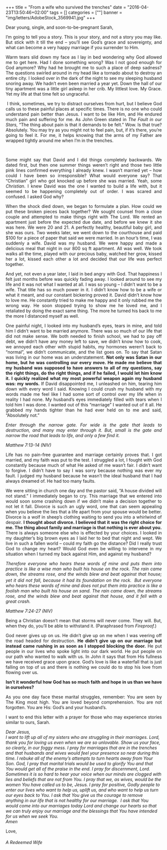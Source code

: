 +++
title = "From a wife who survived the trenches"
date = "2016-04-23T13:50:46+02:00"
tags = []
categories = [""]
banner = "img/letters/AdobeStock_3569941.jpg"
+++

<div class="mk-single-content clearfix" itemprop="mainEntityOfPage">
	<div>
<div id="yui_3_16_0_1_1449254882024_2428" class="">
<p style="text-align: justify">Dear young, single, and soon-to-be-pregnant Sarah,</p>
<p style="text-align: justify">I’m going to tell you a story. This is your story, and not a story you may like. But stick with it till the end – you’ll see God’s grace and sovereignty, and what can become a very happy marriage if you surrender to Him.</p>
<p style="text-align: justify"><span id="more-167"></span></p>
<p style="text-align: justify"><span id="yui_3_16_0_1_1449254882024_2430" class="">Warm tears slid down my face as I lay in bed wondering why God allowed me to get here. Had I done something wrong? Was I not good enough for God anymore? Why had he brought me to such a place of deep sadness? The questions swirled around in my head like a tornado about to destroy an entire city. I looked over in the dark of the night to see my sleeping husband snoring away. We hadn’t even been married a year yet. Down the hall of our tiny apartment was a little girl asleep in her crib. My littlest love. My Grace. Yet my life at that time felt so ungraceful.</span></p>
</div>
<p id="yui_3_16_0_1_1449254882024_2434" style="text-align: justify"><span id="yui_3_16_0_1_1449254882024_2436" class="">&nbsp;I think, sometimes, we try to distract ourselves from hurt, but I believe God calls us to these painful places at specific times. There is no one who could understand pain better than Jesus. I want to be like Him, and He endured much pain and suffering for me. As John Green stated in&nbsp;<i id="yui_3_16_0_1_1449254882024_2438" class="">The Fault in our Stars,&nbsp;</i>“The thing about pain is that it demands to be felt.” Wow. Is that true? Absolutely. You may try as you might not to feel pain, but, if it’s there, you’re going to feel it. For me, it helps knowing that the arms of my Father are wrapped tightly around me when I’m in the trenches.</span></p>
<p id="yui_3_16_0_1_1449254882024_2434" style="text-align: justify"><span class="">&nbsp;</span></p>
<p id="yui_3_16_0_1_1449254882024_2442" style="text-align: justify"><span id="yui_3_16_0_1_1449254882024_2444" class="">Some might say that David and I did things completely backwards. We dated first, but then one summer things weren’t right and those two little pink lines confirmed everything I already knew. I wasn’t married yet – how could I have been so irresponsible? What would everyone say? That “Christian” girl who got knocked up before she was married. Yeah, some <em>Christian</em>. I knew David was the one I wanted to build a life with, but it seemed to be happening completely out of order. I was scared and confused. I asked God why? </span></p>
<p style="text-align: justify"><span id="yui_3_16_0_1_1449254882024_2444" class="">When the shock died down, we began to formulate a plan. How could we put these broken pieces back together? We sought counsel from a close couple and attempted to make things right with The Lord. We rented an apartment just before the expected due date, and before we knew it she was here. We were 20 and 21. A perfectly healthy, beautiful baby girl, and she was ours. Two weeks later, we went down to the courthouse and paid $100 for a piece of paper that said we were married. In an hour’s time, I was suddenly a wife. David was my husband. We were happy and made a delicious meal that night in our 800 sq ft apartment. All was well. We took walks all the time, played with our precious baby, watched her grow, kissed her a lot, kissed each other a lot and decided that our life was perfect together.&nbsp;</span></p>
<p id="yui_3_16_0_1_1449254882024_2448" style="text-align: justify"><span id="yui_3_16_0_1_1449254882024_2450" class="">And yet, not even a year later, I laid in bed angry with God. That happiness I felt just months before was quickly fading away. I looked around to see my life and it was not what I wanted at all. I was so young – I didn’t want to be a wife. That title has so much power in it. I didn’t know how to be a wife or what it meant, and our constant bickering proved it. David didn’t know how to love me. He constantly tried to make me happy and it only rubbed me the wrong way. He soon stopped trying to show me he loved me, and I retaliated by doing the exact same thing. The more he turned his back to me the more I distanced myself as well.&nbsp;</span></p>
<p id="yui_3_16_0_1_1449254882024_2454" style="text-align: justify"><span id="yui_3_16_0_1_1449254882024_2456" class="">One painful night, I looked into my husband’s eyes, tears in mine, and told him I didn’t want to be married anymore. There was so much of our life that did not make sense. We both needed to finish school, we had to pay off debt, we didn’t have any money left to save, we didn’t know how to cook, we annoyed each other with stupid habits, my hormones weren’t back to “normal”, we didn’t communicate, and the list goes on. To say that Satan was living in our home was an understatement. <strong>Not only was Satan in our home, but he was controlling our every move. He made me believe that my husband was supposed to have answers to all of my questions, say the right things, do the right things, and if he failed, I would let him know it. I quickly realized what my most powerful weapon again my husband was: my words.</strong> If David disappointed me, I unleashed on him, tearing him down with every word I said. Knowing I could crush my husband with my words made me feel like I had some sort of control over my life when in reality I had none. My husband’s eyes immediately filled with tears when I told him I was done. I wanted out of this “marriage” I wanted out of it all. He grabbed my hands tighter than he had ever held on to me and said, “Absolutely not.”</span></p>
<p id="yui_3_16_0_1_1449254882024_2454" style="text-align: justify"><i id="yui_3_16_0_1_1449254882024_2462" class=""><span id="yui_3_16_0_1_1449254882024_2464" class="">Enter through the narrow gate. For wide is the gate that leads to destruction, and many may enter through it. But, small is the gate and narrow the road that leads to life, and only a few find it.</span></i></p>
<p style="text-align: justify"><i id="yui_3_16_0_1_1449254882024_2462" class=""><span id="yui_3_16_0_1_1449254882024_2464" class="">Matthew 7:13-14 (NIV)</span></i></p>
<p id="yui_3_16_0_1_1449254882024_2468" style="text-align: justify"><span id="yui_3_16_0_1_1449254882024_2470" class="">Life has no pain-free guarantee and marriage certainly proves that. I got married, and my faith was put to the test. I struggled a lot, I fought with God constantly because much of what He asked of me wasn’t fair. I didn’t want to forgive. I didn’t have to say I was sorry because nothing was ever my fault. I judged my husband because he wasn’t the ideal husband that I had always dreamed of. He had too many faults.</span></p>
<p id="yui_3_16_0_1_1449254882024_2474" style="text-align: justify"><span id="yui_3_16_0_1_1449254882024_2476" class="">We were sitting in church one day and the pastor said, “A house divided will not stand.” I immediately began to cry. This marriage that we entered into would soon some crashing down if we didn’t make a decision together to not let it fall. Divorce is such an ugly word, one that can seem appealing when you believe the lies that a life apart from your spouse would be better. Divorce is a wolf in sheep’s clothing waiting to send you into a whirlwind of despair. <strong>I thought about divorce. I believed that it was the right choice for me. The thing about family and marriage is that nothing is ever about you.</strong> There is always someone else who is effected by your choices. I looked in my daughter’s big brown eyes as I laid her to bed that night and wept. We live in such a fallen world – could my faith go the distance? Did I really trust God to change my heart? Would God even be willing to intervene in my situation when I turned my back against Him, and against my husband?</span></p>
<p id="yui_3_16_0_1_1449254882024_2480" style="text-align: justify"><span id="yui_3_16_0_1_1449254882024_2482" class=""><i id="yui_3_16_0_1_1449254882024_2490" class="">Therefore everyone who hears these words of mine and puts them into practice&nbsp;is like a wise man who built his house on the rock.&nbsp;The rain came down, the streams rose, and the winds blew and beat against that house; yet it did not fall, because it had its foundation on the rock.&nbsp;<b id="yui_3_16_0_1_1449254882024_2492" class=""><sup id="yui_3_16_0_1_1449254882024_2494" class="">&nbsp;</sup></b>But everyone who hears these words of mine and does not put them into practice is like a foolish man who built his house on sand.&nbsp;The rain came down, the streams rose, and the winds blew and beat against that house, and it fell with a great crash.</i></span></p>
<p style="text-align: justify"><span id="yui_3_16_0_1_1449254882024_2482" class=""><i id="yui_3_16_0_1_1449254882024_2490" class="">Matthew 7:24-27 (NIV)</i></span></p>
<p id="yui_3_16_0_1_1449254882024_2498" style="text-align: justify"><span id="yui_3_16_0_1_1449254882024_2500" class="">Being a Christian doesn’t mean that storms will never come. They will. But, when they do, you’ll be able to withstand it. (Paraphrased from <em>Fireproof.</em>)</span></p>
<p id="yui_3_16_0_1_1449254882024_2426" style="text-align: justify"><span id="yui_3_16_0_1_1449254882024_2425" class="">God never gives up on us. He didn’t give up on me when I was veering off the road headed for destruction. <strong>He didn’t give up on our marriage but instead came rushing in as soon as I stopped blocking the door.</strong> He put people in our lives who spoke light into our dark world. He put people on our path who wanted to walk with us. In John it says that&nbsp;from<i id="yui_3_16_0_1_1449254882024_2506" class="">&nbsp;</i>His fullness we have received grace upon grace<i id="yui_3_16_0_1_1449254882024_2506" class="">.</i><i id="yui_3_16_0_1_1449254882024_2506" class="">&nbsp;</i>God’s love is like a waterfall that is just falling on top of us and there is nothing we could do to stop his love from flowing over us.&nbsp;</span></p>
<p id="yui_3_16_0_1_1449254882024_2510" style="text-align: justify"><strong><span id="yui_3_16_0_1_1449254882024_2512" class="">Isn’t it wonderful how God has so much faith and hope in us than we have in ourselves?</span></strong></p>
<p id="yui_3_16_0_1_1449254882024_2522" style="text-align: justify"><span id="yui_3_16_0_1_1449254882024_2524" class="">As you one day face these&nbsp;marital struggles, remember: You are seen by The King most high. You are loved beyond comprehension. You are not forgotten. You are His: God’s and your husband’s.</span></p>
</div>
<p style="text-align: justify">I&nbsp;want&nbsp;to end this letter with a prayer for those who may experience stories similar to ours, Sarah.</p>
<div id="yui_3_16_0_1_1449254882024_2534" class=""><i id="yui_3_16_0_1_1449254882024_2536" class=""><span id="yui_3_16_0_1_1449254882024_2538" class="">Dear Jesus,</span></i></div>
<div id="yui_3_16_0_1_1449254882024_2542" class=""><i id="yui_3_16_0_1_1449254882024_2544" class=""><span id="yui_3_16_0_1_1449254882024_2546" class="">I want to lift up all of my sisters who are struggling in their marriages. Lord, thank you for loving us even when we are so unlovable. Show us your face, so clearly, in our foggy mess. I pray for marriages that are in the trenches and that husbands and wives would feel your presence so near during this time. I rebuke all of the enemy’s attempts to turn hearts away from Your Son. God, I pray that marital trials would be used to glorify You and that You would get all of the praise in the end. I pray for discernment, Lord. Sometimes it is so hard to hear your voice when our minds are clogged with lies and beliefs that are not from You. I pray that we, as wives, would be the women You have called us to be, Jesus. I pray for positive, Godly people to enter our lives who want to help us, uplift us, and who want to help us turn our eyes back to You. I ask that You give us the courage to remove anything in our life that is not healthy for our marriage. &nbsp;I ask that You would come into our marriages today Lord and change our hearts so that we can truly enjoy our marriage and the blessings that You have intended for us when we seek You.&nbsp;</span></i></div>
<div id="yui_3_16_0_1_1449254882024_2550" class="" dir="ltr"><i id="yui_3_16_0_1_1449254882024_2552" class=""><span id="yui_3_16_0_1_1449254882024_2554" class="">Amen</span></i></div>
<p dir="ltr" style="text-align: justify">Love,</p>
<h6 class="signature">A Redeemed Wife</h6>
</div>
